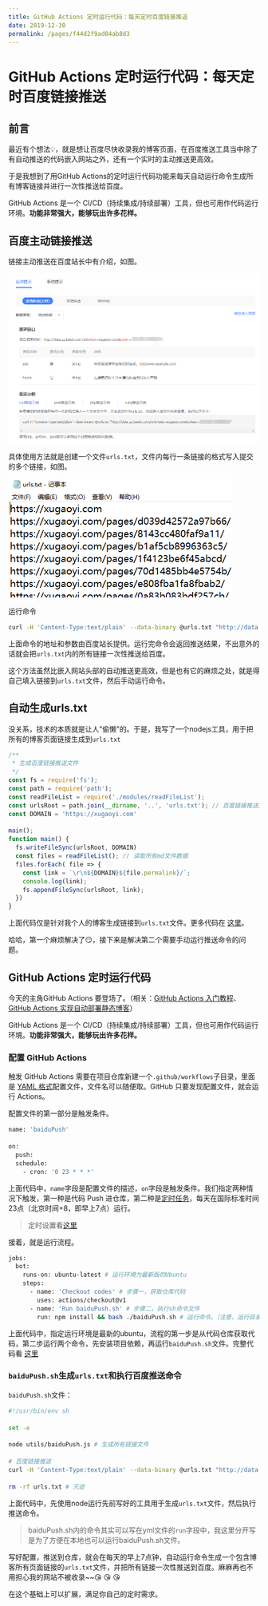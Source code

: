 ```yaml
---
title: GitHub Actions 定时运行代码：每天定时百度链接推送
date: 2019-12-30
permalink: /pages/f44d2f9ad04ab8d3
---
```

#  GitHub Actions 定时运行代码：每天定时百度链接推送

## 前言

最近有个想法💡，就是想让百度尽快收录我的博客页面，在百度推送工具当中除了有自动推送的代码嵌入网站之外，还有一个实时的主动推送更高效。

于是我想到了用GitHub Actions的定时运行代码功能来每天自动运行命令生成所有博客链接并进行一次性推送给百度。

GitHub Actions 是一个 CI/CD（持续集成/持续部署）工具，但也可用作代码运行环境。**功能非常强大，能够玩出许多花样。**

## 百度主动链接推送

链接主动推送在百度站长中有介绍，如图。

![主动提交](https://raw.githubusercontent.com/xugaoyi/image_store/master/blog/20191230214947.png)

具体使用方法就是创建一个文件`urls.txt`，文件内每行一条链接的格式写入提交的多个链接，如图。

![urls.txt](https://raw.githubusercontent.com/xugaoyi/image_store/master/blog/20191230214358.png)

运行命令

```sh
curl -H 'Content-Type:text/plain' --data-binary @urls.txt "http://data.zz.baidu.com/urls?site=xugaoyi.com&token=T5PEAzhG*****"
```

上面命令的地址和参数由百度站长提供。运行完命令会返回推送结果，不出意外的话就会把`urls.txt`内的所有链接一次性推送给百度。

这个方法虽然比嵌入网站头部的自动推送更高效，但是也有它的麻烦之处，就是得自己填入链接到`urls.txt`文件，然后手动运行命令。



## 自动生成urls.txt

没关系，技术的本质就是让人"偷懒"的。于是，我写了一个nodejs工具，用于把所有的博客页面链接生成到`urls.txt`

```js
/**
 * 生成百度链接推送文件
 */
const fs = require('fs');
const path = require('path');
const readFileList = require('./modules/readFileList'); 
const urlsRoot = path.join(__dirname, '..', 'urls.txt'); // 百度链接推送文件
const DOMAIN = 'https://xugaoyi.com'

main();
function main() {
  fs.writeFileSync(urlsRoot, DOMAIN)
  const files = readFileList(); // 读取所有md文件数据
  files.forEach( file => {
    const link = `\r\n${DOMAIN}${file.permalink}/`;
    console.log(link);
    fs.appendFileSync(urlsRoot, link);
  })
}
```

上面代码仅是针对我个人的博客生成链接到`urls.txt`文件。更多代码在 [这里](https://github.com/xugaoyi/blog/blob/master/utils/baiduPush.js)。

哈哈，第一个麻烦解决了:smirk:，接下来是解决第二个需要手动运行推送命令的问题。



## GitHub Actions 定时运行代码

今天的主角GitHub Actions 要登场了。（相关：[GitHub Actions 入门教程](http://www.ruanyifeng.com/blog/2019/09/getting-started-with-github-actions.html?20191227113947#comment-last)、[GitHub Actions 实现自动部署静态博客](https://xugaoyi.com/pages/6b9d359ec5aa5019/)）

GitHub Actions 是一个 CI/CD（持续集成/持续部署）工具，但也可用作代码运行环境。**功能非常强大，能够玩出许多花样。**

### 配置 GitHub Actions

触发 GitHub Actions 需要在项目仓库新建一个`.github/workflows`子目录，里面是 [YAML 格式](https://xugaoyi.com/pages/4e8444e2d534d14f/)配置文件，文件名可以随便取。GitHub 只要发现配置文件，就会运行 Actions。

配置文件的第一部分是触发条件。

```sh
name: 'baiduPush'
 
on:
  push:
  schedule:
    - cron: '0 23 * * *'
```

上面代码中，`name`字段是配置文件的描述，`on`字段是触发条件。我们指定两种情况下触发，第一种是代码 Push 进仓库，第二种是[定时任务](https://help.github.com/en/actions/automating-your-workflow-with-github-actions/events-that-trigger-workflows#scheduled-events-schedule)，每天在国际标准时间23点（北京时间+8，即早上7点）运行。

> 定时设置看[这里](https://help.github.com/en/actions/automating-your-workflow-with-github-actions/events-that-trigger-workflows#scheduled-events-schedule)

接着，就是运行流程。

```sh
jobs:
  bot:
    runs-on: ubuntu-latest # 运行环境为最新版的Ubuntu
    steps:
      - name: 'Checkout codes' # 步骤一，获取仓库代码
        uses: actions/checkout@v1
      - name: 'Run baiduPush.sh' # 步骤二，执行sh命令文件
        run: npm install && bash ./baiduPush.sh # 运行命令。（注意，运行目录是仓库根目录）
```

上面代码中，指定运行环境是最新的ubuntu，流程的第一步是从代码仓库获取代码，第二步运行两个命令，先安装项目依赖，再运行`baiduPush.sh`文件。完整代码看 [这里](https://github.com/xugaoyi/blog/blob/master/.github/workflows/baiduPush.yml)

### `baiduPush.sh`生成`urls.txt`和执行百度推送命令

`baiduPush.sh`文件：

```sh
#!/usr/bin/env sh

set -e

node utils/baiduPush.js # 生成所有链接文件

# 百度链接推送
curl -H 'Content-Type:text/plain' --data-binary @urls.txt "http://data.zz.baidu.com/urls?site=https://xugaoyi.com&token=T5PEAzhGa*****"

rm -rf urls.txt # 灭迹
```

上面代码中，先使用node运行先前写好的工具用于生成`urls.txt`文件，然后执行推送命令。

> baiduPush.sh内的命令其实可以写在yml文件的`run`字段中，我这里分开写是为了方便在本地也可以运行baiduPush.sh文件。



写好配置，推送到仓库，就会在每天的早上7点钟，自动运行命令生成一个包含博客所有页面链接的`urls.txt`文件，并把所有链接一次性推送到百度。麻麻再也不用担心我的网站不被收录~~:kissing_heart: :kissing_heart: :kissing_heart: 

在这个基础上可以扩展，满足你自己的定时需求。









